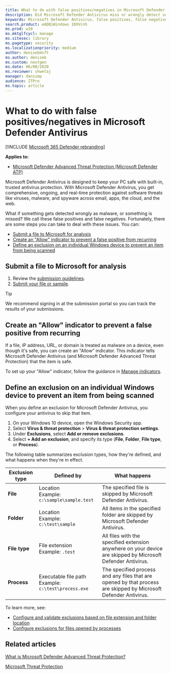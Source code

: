 ```yaml
---
title: What to do with false positives/negatives in Microsoft Defender Antivirus 
description: Did Microsoft Defender Antivirus miss or wrongly detect something? Find out what you can do.
keywords: Microsoft Defender Antivirus, false positives, false negatives, exclusions
search.product: eADQiWindows 10XVcnh
ms.prod: w10
ms.mktglfcycl: manage
ms.sitesec: library
ms.pagetype: security
ms.localizationpriority: medium
author: denisebmsft
ms.author: deniseb
ms.custom: nextgen
ms.date: 06/08/2020
ms.reviewer: shwetaj
manager: dansimp
audience: ITPro
ms.topic: article
---
```


# What to do with false positives/negatives in Microsoft Defender Antivirus

[!INCLUDE [Microsoft 365 Defender rebranding](../../includes/microsoft-defender.md)]


**Applies to:**

- [Microsoft Defender Advanced Threat Protection (Microsoft Defender ATP)](https://go.microsoft.com/fwlink/p/?linkid=2069559)

Microsoft Defender Antivirus is designed to keep your PC safe with built-in, trusted antivirus protection. With Microsoft Defender Antivirus, you get comprehensive, ongoing, and real-time protection against software threats like viruses, malware, and spyware across email, apps, the cloud, and the web.

What if something gets detected wrongly as malware, or something is missed? We call these false positives and false negatives. Fortunately, there are some steps you can take to deal with these issues. You can:
- [Submit a file to Microsoft for analysis](#submit-a-file-to-microsoft-for-analysis)
- [Create an "Allow" indicator to prevent a false positive from recurring](#create-an-allow-indicator-to-prevent-a-false-positive-from-recurring)
- [Define an exclusion on an individual Windows device to prevent an item from being scanned](#define-an-exclusion-on-an-individual-windows-device-to-prevent-an-item-from-being-scanned)

## Submit a file to Microsoft for analysis

1. Review the [submission guidelines](../intelligence/submission-guide.md).
2. [Submit your file or sample](https://www.microsoft.com/wdsi/filesubmission).

> [!TIP]
> We recommend signing in at the submission portal so you can track the results of your submissions.

## Create an "Allow" indicator to prevent a false positive from recurring

If a file, IP address, URL, or domain is treated as malware on a device, even though it's safe, you can create an "Allow" indicator. This indicator tells Microsoft Defender Antivirus (and Microsoft Defender Advanced Threat Protection) that the item is safe.

To set up your "Allow" indicator, follow the guidance in [Manage indicators](https://docs.microsoft.com/windows/security/threat-protection/microsoft-defender-atp/manage-indicators).

## Define an exclusion on an individual Windows device to prevent an item from being scanned

When you define an exclusion for Microsoft Defender Antivirus, you configure your antivirus to skip that item.

1. On your Windows 10 device, open the Windows Security app.
2. Select **Virus & threat protection** > **Virus & threat protection settings**.
3. Under **Exclusions**, select **Add or remove exclusions**.
4. Select **+ Add an exclusion**, and specify its type (**File**, **Folder**, **File type**, or **Process**).

The following table summarizes exclusion types, how they're defined, and what happens when they're in effect.

|Exclusion type  |Defined by  |What happens  |
|---------|---------|---------|
|**File** |Location <br/>Example: `c:\sample\sample.test` |The specified file is skipped by Microsoft Defender Antivirus. |
|**Folder**    |Location <br/>Example: `c:\test\sample`       |All items in the specified folder are skipped by Microsoft Defender Antivirus.         |
|**File type**   |File extension <br/>Example: `.test` |All files with the specified extension anywhere on your device are skipped by Microsoft Defender Antivirus.         |
|**Process**     |Executable file path <br>Example: `c:\test\process.exe`         |The specified process and any files that are opened by that process are skipped by Microsoft Defender Antivirus.         |

To learn more, see:
- [Configure and validate exclusions based on file extension and folder location](https://docs.microsoft.com/windows/security/threat-protection/microsoft-defender-antivirus/configure-extension-file-exclusions-microsoft-defender-antivirus)
- [Configure exclusions for files opened by processes](https://docs.microsoft.com/windows/security/threat-protection/microsoft-defender-antivirus/configure-process-opened-file-exclusions-microsoft-defender-antivirus)

## Related articles

[What is Microsoft Defender Advanced Threat Protection?](https://docs.microsoft.com/windows/security/threat-protection/microsoft-defender-atp/microsoft-defender-advanced-threat-protection)

[Microsoft Threat Protection](https://docs.microsoft.com/microsoft-365/security/mtp/microsoft-threat-protection)
